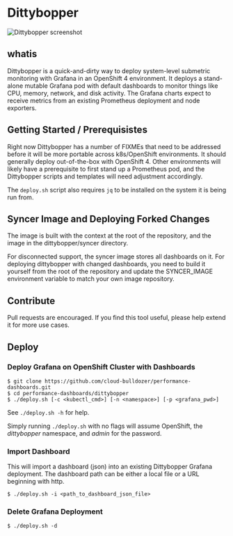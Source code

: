 # Dittybopper

![Dittybopper screenshot](dittybopper_screenshot.png)

## whatis

Dittybopper is a quick-and-dirty way to deploy system-level submetric monitoring with Grafana
in an OpenShift 4 environment. It deploys a stand-alone mutable Grafana pod with default
dashboards to monitor things like CPU, memory, network, and disk activity.
The Grafana charts expect to receive metrics from an existing Prometheus
deployment and node exporters.

## Getting Started / Prerequisistes

Right now Dittybopper has a number of FIXMEs that need to be addressed before it will be more portable across
k8s/OpenShift environments. It should generally deploy out-of-the-box with OpenShift 4. Other environments
will likely have a prerequisite to first stand up a Prometheus pod, and the Dittybopper scripts and 
templates will need adjustment accordingly.

The `deploy.sh` script also requires `jq` to be installed on the system it is being run from.

## Syncer Image and Deploying Forked Changes

The image is built with the context at the root of the repository, and the image in the dittybopper/syncer directory.

For disconnected support, the syncer image stores all dashboards on it. For deploying dittybopper with changed
dashboards, you need to build it yourself from the root of the repository and update the SYNCER_IMAGE environment
variable to match your own image repository.

## Contribute

Pull requests are encouraged. If you find this tool useful, please help extend it for more use cases.

## Deploy

### Deploy Grafana on OpenShift Cluster with Dashboards

```
$ git clone https://github.com/cloud-bulldozer/performance-dashboards.git
$ cd performance-dashboards/dittybopper
$ ./deploy.sh [-c <kubectl_cmd>] [-n <namespace>] [-p <grafana_pwd>]
```

See `./deploy.sh -h` for help.

Simply running `./deploy.sh` with no flags will assume OpenShift, the _dittybopper_ namespace, and _admin_ for the password.

### Import Dashboard

This will import a dashboard (json) into an existing Dittybopper Grafana deployment. The dashboard path
can be either a local file or a URL beginning with http.

```
$ ./deploy.sh -i <path_to_dashboard_json_file>
```

### Delete Grafana Deployment

```
$ ./deploy.sh -d
```
